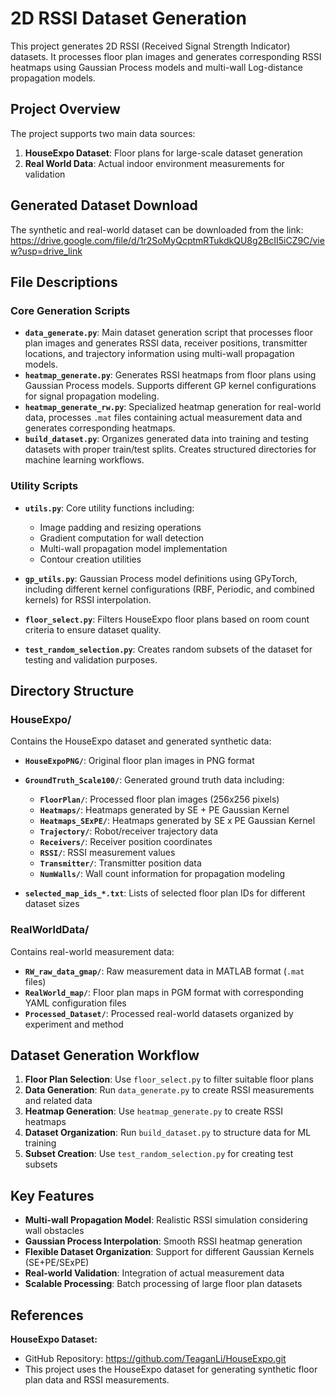 # 2D RSSI Dataset Generation

This project generates 2D RSSI (Received Signal Strength Indicator) datasets. It processes floor plan images and generates corresponding RSSI heatmaps using Gaussian Process models and multi-wall Log-distance propagation models.

## Project Overview

The project supports two main data sources:
1. **HouseExpo Dataset**: Floor plans for large-scale dataset generation
2. **Real World Data**: Actual indoor environment measurements for validation

## Generated Dataset Download

The synthetic and real-world dataset can be downloaded from the link: https://drive.google.com/file/d/1r2SoMyQcptmRTukdkQU8g2BcII5iCZ9C/view?usp=drive_link

## File Descriptions

### Core Generation Scripts

- **`data_generate.py`**: Main dataset generation script that processes floor plan images and generates RSSI data, receiver positions, transmitter locations, and trajectory information using multi-wall propagation models.
- **`heatmap_generate.py`**: Generates RSSI heatmaps from floor plans using Gaussian Process models. Supports different GP kernel configurations for signal propagation modeling.
- **`heatmap_generate_rw.py`**: Specialized heatmap generation for real-world data, processes `.mat` files containing actual measurement data and generates corresponding heatmaps.
- **`build_dataset.py`**: Organizes generated data into training and testing datasets with proper train/test splits. Creates structured directories for machine learning workflows.

### Utility Scripts

- **`utils.py`**: Core utility functions including:
  - Image padding and resizing operations
  - Gradient computation for wall detection
  - Multi-wall propagation model implementation
  - Contour creation utilities

- **`gp_utils.py`**: Gaussian Process model definitions using GPyTorch, including different kernel configurations (RBF, Periodic, and combined kernels) for RSSI interpolation.

- **`floor_select.py`**: Filters HouseExpo floor plans based on room count criteria to ensure dataset quality.

- **`test_random_selection.py`**: Creates random subsets of the dataset for testing and validation purposes.

## Directory Structure

### HouseExpo/
Contains the HouseExpo dataset and generated synthetic data:

- **`HouseExpoPNG/`**: Original floor plan images in PNG format
- **`GroundTruth_Scale100/`**: Generated ground truth data including:
  - **`FloorPlan/`**: Processed floor plan images (256x256 pixels)
  - **`Heatmaps/`**: Heatmaps generated by SE + PE Gaussian Kernel
  - **`Heatmaps_SExPE/`**: Heatmaps generated by SE x PE Gaussian Kernel
  - **`Trajectory/`**: Robot/receiver trajectory data
  - **`Receivers/`**: Receiver position coordinates
  - **`RSSI/`**: RSSI measurement values
  - **`Transmitter/`**: Transmitter position data
  - **`NumWalls/`**: Wall count information for propagation modeling

- **`selected_map_ids_*.txt`**: Lists of selected floor plan IDs for different dataset sizes

### RealWorldData/
Contains real-world measurement data:

- **`RW_raw_data_gmap/`**: Raw measurement data in MATLAB format (`.mat` files)
- **`RealWorld_map/`**: Floor plan maps in PGM format with corresponding YAML configuration files
- **`Processed_Dataset/`**: Processed real-world datasets organized by experiment and method

## Dataset Generation Workflow

1. **Floor Plan Selection**: Use `floor_select.py` to filter suitable floor plans
2. **Data Generation**: Run `data_generate.py` to create RSSI measurements and related data
3. **Heatmap Generation**: Use `heatmap_generate.py` to create RSSI heatmaps
4. **Dataset Organization**: Run `build_dataset.py` to structure data for ML training
5. **Subset Creation**: Use `test_random_selection.py` for creating test subsets

## Key Features

- **Multi-wall Propagation Model**: Realistic RSSI simulation considering wall obstacles
- **Gaussian Process Interpolation**: Smooth RSSI heatmap generation
- **Flexible Dataset Organization**: Support for different Gaussian Kernels (SE+PE/SExPE)
- **Real-world Validation**: Integration of actual measurement data
- **Scalable Processing**: Batch processing of large floor plan datasets

## References

**HouseExpo Dataset:**
- GitHub Repository: https://github.com/TeaganLi/HouseExpo.git
- This project uses the HouseExpo dataset for generating synthetic floor plan data and RSSI measurements.

